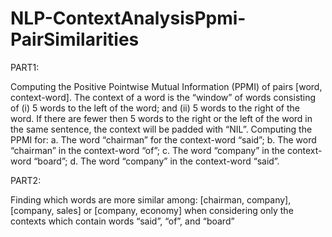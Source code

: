 # NLP-ContextAnalysisPpmi-PairSimilarities


PART1:

Computing the Positive Pointwise Mutual Information (PPMI) of pairs [word, context-word]. The 
context of a word is the “window” of words consisting of (i) 5 words to the left of 
the word; and (ii) 5 words to the right of the word. If there are fewer then 5 
words to the right or the left of the word in the same sentence, the context will 
be padded with “NIL”. Computing the PPMI for:
a. The word “chairman” for the context-word “said”;
b. The word “chairman” in the context-word “of”;
c. The word “company” in the context-word “board”;
d. The word “company” in the context-word “said”.


PART2:

Finding which words are more similar among: [chairman, company], [company, 
sales] or [company, economy] when considering only the contexts which contain 
words “said”, “of”, and “board”
